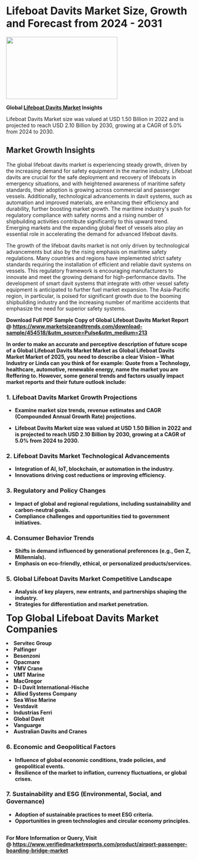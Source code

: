 <H1>Lifeboat Davits Market Size, Growth and Forecast from 2024 - 2031</H1><img class="aligncenter size-medium wp-image-584254" src="https://thirdeyenews.in/wp-content/uploads/2024/09/Global-Market-Research-300x168.jpeg" alt="" width="300" height="168" /><p><strong>Global&nbsp;<a href="https://www.marketsizeandtrends.com/download-sample/454518/&amp;utm_source=Pulse&amp;utm_medium=213">Lifeboat Davits Market</a> Insights</strong></p><p>Lifeboat Davits Market size was valued at USD 1.50 Billion in 2022 and is projected to reach USD 2.10 Billion by 2030, growing at a CAGR of 5.0% from 2024 to 2030.</p><p><h2>Market Growth Insights</h2> <p>The global lifeboat davits market is experiencing steady growth, driven by the increasing demand for safety equipment in the marine industry. Lifeboat davits are crucial for the safe deployment and recovery of lifeboats in emergency situations, and with heightened awareness of maritime safety standards, their adoption is growing across commercial and passenger vessels. Additionally, technological advancements in davit systems, such as automation and improved materials, are enhancing their efficiency and durability, further boosting market growth. The maritime industry's push for regulatory compliance with safety norms and a rising number of shipbuilding activities contribute significantly to this upward trend. Emerging markets and the expanding global fleet of vessels also play an essential role in accelerating the demand for advanced lifeboat davits.</p> <p><strong></strong></p> <p>The growth of the lifeboat davits market is not only driven by technological advancements but also by the rising emphasis on maritime safety regulations. Many countries and regions have implemented strict safety standards requiring the installation of efficient and reliable davit systems on vessels. This regulatory framework is encouraging manufacturers to innovate and meet the growing demand for high-performance davits. The development of smart davit systems that integrate with other vessel safety equipment is anticipated to further fuel market expansion. The Asia-Pacific region, in particular, is poised for significant growth due to the booming shipbuilding industry and the increasing number of maritime accidents that emphasize the need for superior safety systems.</p> <p><strong></p><p><span class=""><strong>Download Full PDF Sample Copy of Global Lifeboat Davits Market Report</strong> @ <a href="https://www.marketsizeandtrends.com/download-sample/454518/&amp;utm_source=Pulse&amp;utm_medium=213" target="_blank">https://www.marketsizeandtrends.com/download-sample/454518/&amp;utm_source=Pulse&amp;utm_medium=213</a></span></p><p>In order to make an accurate and perceptive description of future scope of a Global&nbsp;Lifeboat Davits Market Market as Global&nbsp;Lifeboat Davits Market Market of 2025, you need to describe a clear Vision &ndash; What Industry or Linda can you think of for example: Quote from a Technology, healthcare, automotive, renewable energy, name the market you are Reffering to. However, some general trends and factors usually impact market reports and their future outlook include:</p><h3>1.&nbsp;<strong>Lifeboat Davits Market Growth Projections</strong></h3><ul><li>Examine market size trends, revenue estimates and CAGR (Compounded Annual Growth Rate) projections.</li><li><p>Lifeboat Davits Market size was valued at USD 1.50 Billion in 2022 and is projected to reach USD 2.10 Billion by 2030, growing at a CAGR of 5.0% from 2024 to 2030.</p></li></ul><h3>2.&nbsp;<strong>Lifeboat Davits Market Technological Advancements</strong></h3><ul><li>Integration of AI, IoT, blockchain, or automation in the industry.</li><li>Innovations driving cost reductions or improving efficiency.</li></ul><h3>3.&nbsp;<strong>Regulatory and Policy Changes</strong></h3><ul><li>Impact of global and regional regulations, including sustainability and carbon-neutral goals.</li><li>Compliance challenges and opportunities tied to government initiatives.</li></ul><h3>4.&nbsp;<strong>Consumer Behavior Trends</strong></h3><ul><li>Shifts in demand influenced by generational preferences (e.g., Gen Z, Millennials).</li><li>Emphasis on eco-friendly, ethical, or personalized products/services.</li></ul><h3>5.&nbsp;<strong>Global Lifeboat Davits Market Competitive Landscape</strong></h3><ul><li>Analysis of key players, new entrants, and partnerships shaping the industry.</li><li>Strategies for differentiation and market penetration.</li></ul><p data-pm-slice="1 1 []"><span style="color: inherit; font-family: inherit; font-size: 25px;">Top Global Lifeboat Davits Market Companies</span></p><div class="" data-test-id=""><p><li>Servitec Group</li><li> Palfinger</li><li> Besenzoni</li><li> Opacmare</li><li> YMV Crane</li><li> UMT Marine</li><li> MacGregor</li><li> D-i Davit International-Hische</li><li> Allied Systems Company</li><li> Sea Wise Marine</li><li> Vestdavit</li><li> Industrias Ferri</li><li> Global Davit</li><li> Vanguarge</li><li> Australian Davits and Cranes</li></p></div><h3>6.&nbsp;<strong>Economic and Geopolitical Factors</strong></h3><ul><li>Influence of global economic conditions, trade policies, and geopolitical events.</li><li>Resilience of the market to inflation, currency fluctuations, or global crises.</li></ul><h3>7.&nbsp;<strong>Sustainability and ESG (Environmental, Social, and Governance)</strong></h3><ul><li>Adoption of sustainable practices to meet ESG criteria.</li><li>Opportunities in green technologies and circular economy principles.</li></ul><h2><strong style="font-size: 14px;">For More Information or Query, Visit @&nbsp;</strong><a style="background-color: #ffffff; font-size: 14px;" href="https://www.marketsizeandtrends.com/report/lifeboat-davits-market/" target="_blank">https://www.verifiedmarketreports.com/product/airport-passenger-boarding-bridge-market</a></h2>
